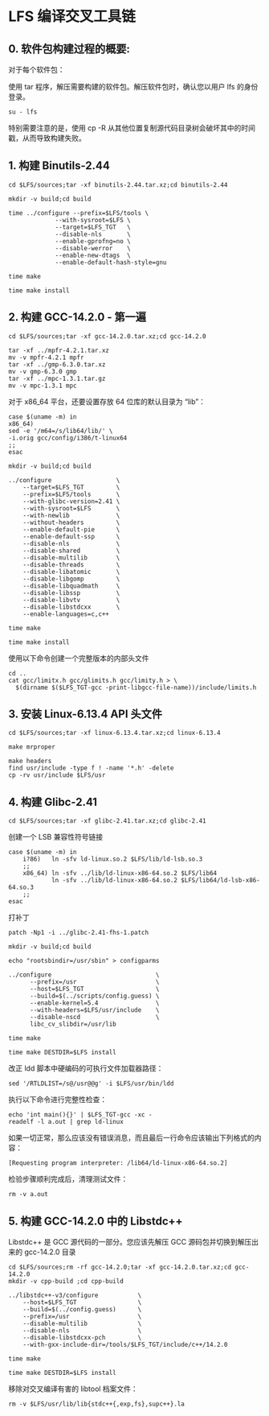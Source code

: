 # LFS 编译交叉工具链

## 0. 软件包构建过程的概要:

对于每个软件包：

使用 tar 程序，解压需要构建的软件包。解压软件包时，确认您以用户 lfs 的身份登录。

```text
su - lfs
```

特别需要注意的是，使用 cp -R 从其他位置复制源代码目录树会破坏其中的时间戳，从而导致构建失败。

## 1. 构建 Binutils-2.44

```text
cd $LFS/sources;tar -xf binutils-2.44.tar.xz;cd binutils-2.44
```

```text
mkdir -v build;cd build
```

```text
time ../configure --prefix=$LFS/tools \
             --with-sysroot=$LFS \
             --target=$LFS_TGT   \
             --disable-nls       \
             --enable-gprofng=no \
             --disable-werror    \
             --enable-new-dtags  \
             --enable-default-hash-style=gnu
```

```text
time make
```

```text
time make install
```

## 2. 构建 GCC-14.2.0 - 第一遍

```text
cd $LFS/sources;tar -xf gcc-14.2.0.tar.xz;cd gcc-14.2.0
```

```text
tar -xf ../mpfr-4.2.1.tar.xz
mv -v mpfr-4.2.1 mpfr
tar -xf ../gmp-6.3.0.tar.xz
mv -v gmp-6.3.0 gmp
tar -xf ../mpc-1.3.1.tar.gz
mv -v mpc-1.3.1 mpc
```

对于 x86_64 平台，还要设置存放 64 位库的默认目录为 “lib”：

```text
case $(uname -m) in
x86_64)
sed -e '/m64=/s/lib64/lib/' \
-i.orig gcc/config/i386/t-linux64
;;
esac
```

```text
mkdir -v build;cd build
```

```text
../configure                  \
    --target=$LFS_TGT         \
    --prefix=$LFS/tools       \
    --with-glibc-version=2.41 \
    --with-sysroot=$LFS       \
    --with-newlib             \
    --without-headers         \
    --enable-default-pie      \
    --enable-default-ssp      \
    --disable-nls             \
    --disable-shared          \
    --disable-multilib        \
    --disable-threads         \
    --disable-libatomic       \
    --disable-libgomp         \
    --disable-libquadmath     \
    --disable-libssp          \
    --disable-libvtv          \
    --disable-libstdcxx       \
    --enable-languages=c,c++
```

```text
time make
```

```text
time make install
```

使用以下命令创建一个完整版本的内部头文件

```text
cd ..
cat gcc/limitx.h gcc/glimits.h gcc/limity.h > \
  $(dirname $($LFS_TGT-gcc -print-libgcc-file-name))/include/limits.h
```

## 3. 安装 Linux-6.13.4 API 头文件

```text
cd $LFS/sources;tar -xf linux-6.13.4.tar.xz;cd linux-6.13.4
```

```text
make mrproper
```

```text
make headers
find usr/include -type f ! -name '*.h' -delete
cp -rv usr/include $LFS/usr
```

## 4. 构建 Glibc-2.41

```text
cd $LFS/sources;tar -xf glibc-2.41.tar.xz;cd glibc-2.41
```

创建一个 LSB 兼容性符号链接

```text
case $(uname -m) in
    i?86)   ln -sfv ld-linux.so.2 $LFS/lib/ld-lsb.so.3
    ;;
    x86_64) ln -sfv ../lib/ld-linux-x86-64.so.2 $LFS/lib64
            ln -sfv ../lib/ld-linux-x86-64.so.2 $LFS/lib64/ld-lsb-x86-64.so.3
    ;;
esac
```

打补丁

```text
patch -Np1 -i ../glibc-2.41-fhs-1.patch
```

```text
mkdir -v build;cd build
```

```text
echo "rootsbindir=/usr/sbin" > configparms
```

```text
../configure                             \
      --prefix=/usr                      \
      --host=$LFS_TGT                    \
      --build=$(../scripts/config.guess) \
      --enable-kernel=5.4                \
      --with-headers=$LFS/usr/include    \
      --disable-nscd                     \
      libc_cv_slibdir=/usr/lib
```

```text
time make
```

```text
time make DESTDIR=$LFS install
```

改正 ldd 脚本中硬编码的可执行文件加载器路径：

```text
sed '/RTLDLIST=/s@/usr@@g' -i $LFS/usr/bin/ldd
```

执行以下命令进行完整性检查：

```text
echo 'int main(){}' | $LFS_TGT-gcc -xc -
readelf -l a.out | grep ld-linux
```

如果一切正常，那么应该没有错误消息，而且最后一行命令应该输出下列格式的内容：

```text
[Requesting program interpreter: /lib64/ld-linux-x86-64.so.2]
```

检验步骤顺利完成后，清理测试文件：

```text
rm -v a.out
```

## 5. 构建 GCC-14.2.0 中的 Libstdc++

Libstdc++ 是 GCC 源代码的一部分。您应该先解压 GCC 源码包并切换到解压出来的 gcc-14.2.0 目录

```text
cd $LFS/sources;rm -rf gcc-14.2.0;tar -xf gcc-14.2.0.tar.xz;cd gcc-14.2.0
mkdir -v cpp-build ;cd cpp-build
```

```text
../libstdc++-v3/configure           \
    --host=$LFS_TGT                 \
    --build=$(../config.guess)      \
    --prefix=/usr                   \
    --disable-multilib              \
    --disable-nls                   \
    --disable-libstdcxx-pch         \
    --with-gxx-include-dir=/tools/$LFS_TGT/include/c++/14.2.0
```

```text
time make
```

```text
time make DESTDIR=$LFS install
```

移除对交叉编译有害的 libtool 档案文件：

```text
rm -v $LFS/usr/lib/lib{stdc++{,exp,fs},supc++}.la
```
